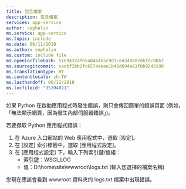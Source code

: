 ```yaml
---
title: 包含檔案
description: 包含檔案
services: app-service
author: cephalin
ms.service: app-service
ms.topic: include
ms.date: 06/11/2018
ms.author: cephalin
ms.custom: include file
ms.openlocfilehash: 5169432af65a046465c9d1ced349687d6fdc8bb7
ms.sourcegitcommit: caebf2bb2fc6574aeee1b46d694a61f8b9243198
ms.translationtype: HT
ms.contentlocale: zh-TW
ms.lasthandoff: 06/12/2018
ms.locfileid: "35394021"
---
```

如果 Python 在啟動應用程式時發生錯誤，則只會傳回簡單的錯誤頁面 (例如，「無法顯示網頁，因為發生內部伺服器錯誤」)。

若要擷取 Python 應用程式錯誤：

1. 在 Azure 入口網站的 Web 應用程式中，選取 [設定]。
2. 在 [設定] 索引標籤中，選取 [應用程式設定]。
3. 在 [應用程式設定] 下，輸入下列索引鍵/值組：
    * 索引鍵：WSGI_LOG
    * 值：D:\home\site\wwwroot\logs.txt (輸入您選擇的檔案名稱)

您現在應該會看到 wwwroot 資料夾的 logs.txt 檔案中出現錯誤。
